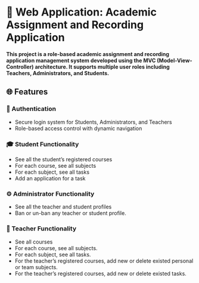 # 📝 Web Application: Academic Assignment and Recording Application
**This project is a role-based academic assignment and recording application management system developed using the MVC (Model-View-Controller) architecture. It supports multiple user roles including Teachers, Administrators, and Students.**

## 🌐 Features
### 🔐 Authentication
-	Secure login system for Students, Administrators, and Teachers
-	Role-based access control with dynamic navigation
### 🎓 Student Functionality
-	See all the student’s registered courses
-	For each course, see all subjects
-	For each subject, see all tasks
-	Add an application for a task
### ⚙️ Administrator Functionality
-	See all the teacher and student profiles
-	Ban or un-ban any teacher or student profile.
### 💼 Teacher Functionality
-	See all courses
-	For each course, see all subjects.
-	For each subject, see all tasks.
-	For the teacher’s registered courses, add new or delete existed personal or team subjects.
-	For the teacher’s registered courses, add new or delete existed tasks.
